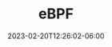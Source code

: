 ---
title: "eBPF"
date: 2023-02-20T12:26:02-06:00
draft: true
# description
description: "Gain knowledge about the fundamentals of eBPF programming and understand its various use cases."
type : "learning-center"
weight: 1
---
